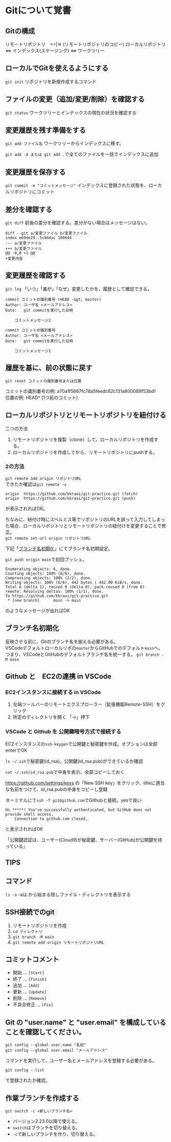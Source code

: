 # Gitについて覚書

## Gitの構成
リモートリポジトリ　<=|=> (リモートリポジトリのコピー) ローカルリポジトリ <=> インデックス(ステージング) <=> ワークツリー

## ローカルでGitを使えるようにする
`git init` リポジトリを新規作成するコマンド

## ファイルの変更（追加/変更/削除）を確認する
`git status` ワークツリーとインデックスの現在の状況を確認する

## 変更履歴を残す準備をする
`git add ファイル名` ワークツリーからインデックスに移す。

`git add -A または git add .`で全てのファイルを一括でインデックスに追加

## 変更履歴を保存する
`git commit -m "コミットメッセージ"` インデックスに登録された状態を、ローカルリポジトリにコミット

## 差分を確認する
`git diff` 前後の差分を確認する。差分がない場合はメッセージはない。
```
diff --git a/変更ファイル b/変更ファイル
index e69de29..5c04dac 100644
--- a/変更ファイル
+++ b/変更ファイル
@@ -0,0 +1 @@
+変更内容
```

## 変更履歴を確認する
`git log` 「いつ」「誰が」「なぜ」変更したかを、履歴として確認できる。
```
commit コミットの識別番号 (HEAD -&gt; master)
Author: ユーザ名 <メールアドレス>
Date:   git commitを実行した日時

    コミットメッセージ2

commit コミットの識別番号
Author: ユーザ名 <メールアドレス>
Date:   git commitを実行した日時

    コミットメッセージ1

```

## 履歴を基に、前の状態に戻す
`git reset コミットの識別番号または位置`

コミットの識別番号の例: a70a1f5667fc78a5feedc62c131a800089f53bd1<br>
位置の例: HEAD^ (1つ前のコミット)

## ローカルリポジトリとリモートリポジトリを紐付ける
二つの方法
1. リモートリポジトリを複製（clone）して、ローカルリポジトリを作成する。
2. ローカルリポジトリを作成してから、リモートリポジトリにpushする。

### 2の方法
`git remote add origin リポジトリURL`<br>
できたか確認は`git remote -v`
```
origin  https://github.com/kkraoi/git-practice.git (fetch)
origin  https://github.com/kkraoi/git-practice.git (push)
```
が表示されればOK。

ちなみに、紐付け時にスペルミス等でリポジトリのURLを誤って入力してしまった場合、ローカルリポジトリとリモートリポジトリの紐付けを変更することで修正。<br>
`git remote set-url origin リポジトリURL`

下記「[ブランチ名初期化](#ブランチ名初期化)」にてブランチ名初期設定。

`git push origin main`で初回プッシュ。
```
Enumerating objects: 6, done.
Counting objects: 100% (6/6), done.
Compressing objects: 100% (2/2), done.
Writing objects: 100% (6/6), 442 bytes | 442.00 KiB/s, done.
Total 6 (delta 1), reused 0 (delta 0), pack-reused 0 (from 0)
remote: Resolving deltas: 100% (1/1), done.
To https://github.com/kkraoi/git-practice.git
 * [new branch]      main -> main
```
のようなメッセージが出ればOK

## ブランチ名初期化
反映させる前に、Gitのブランチ名を揃える必要がある。<br>
VSCodeデフォルトローカルリポの`master`からGitHubでのデフォルト`main`へ。<br>
つまり、VSCodeとGitHubのデフォルトブランチ名を統一する。
`git branch -M main`

## Github と　EC2の連携 in VSCode

### EC2インスタンスに接続する in VSCode
1. 左端ツールバーのリモートエクスプローラー（拡張機能Remote-SSH）をクリック
2. 所定のディレクトリを開く 「→」押下

### VSCode と Github を 公開鍵暗号方式で接続する
EC2インスタンスの`ssh-keygen`で公開鍵と秘密鍵を作成。オプションは全部enterでOK

`ls ~/.ssh`で秘密鍵(id_rsa)、公開鍵(id_rsa.pub)ができているか確認

`cat ~/.ssh/id_rsa.pub`で中身を表示、全部コピーしておく

https://github.com/settings/keys
の「New SSH key」をクリック、titleに適当な名前をつけて、id_rsa.pubの中身をコピーし登録

ターミナルにて`ssh -T git@github.com`でGithubと接続。yesで良い
```
Hi *****! You've successfully authenticated, but GitHub does not provide shell access.
    Connection to github.com closed.
```
と表示されればOK

「公開鍵認証は、ユーザー(Cloud9)が秘密鍵、サーバー(GitHub)が公開鍵を持っている」

## TIPS

## コマンド
`ls -a` -aは.から始まる隠しファイル・ディレクトリを表示する

## SSH接続でのgit
1. リモートリポジトリを作成
1. `cd ディレクトリ`
2. `git branch -M main`
3. `git remote add origin リモートリポジトリURL`

## コミットコメント
- 開始 … `[Start]`
- 終了 … `[Finish]`
- 追加 … `[Add]`
- 更新 … `[Update]`
- 削除 … `[Remove]`
- 不具合修正 … `[Fix]`

## Git の "user.name" と "user.email" を構成していることを確認してください。
```
git config --global user.name "名前"
git config --global user.email "メールアドレス"
```
コマンドを実行して、ユーザー名とメールアドレスを登録する必要がある。

```
git config --list
```
で登録されたか確認。

## 作業ブランチを作成する
```
git switch -c <新しいブランチ名>
```
- バージョン2.23.0以降で使える。
- `switch`はブランチを切り替える。
- `-c`で新しいブランチを作り、切り替える。